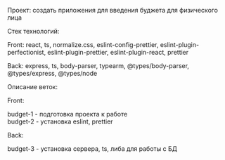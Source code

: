Проект: создать приложения для введения буджета для физического лица

Стек технологий:  

Front: react, ts, normalize.css, eslint-config-prettier, eslint-plugin-perfectionist, eslint-plugin-prettier,
      eslint-plugin-react, prettier

Back: express, ts, body-parser, typearm, @types/body-parser, @types/express, @types/node

Описание веток:

Front:

budget-1 - подготовка проекта к работе  
budget-2 - установка eslint, prettier

Back:

budget-3 - установка сервера, ts, либа для работы с БД
